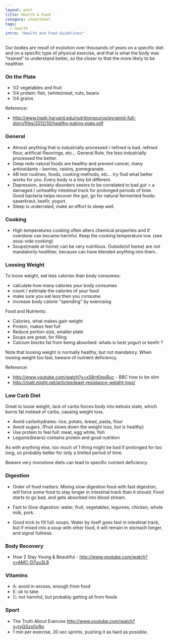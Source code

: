 ```yaml
---
layout: post
title: Health & Food
category: cheatsheet
tags:
  - health
intro: "Health and Food Guidelines"
---
```


Our bodies are result of evolution over thousands of years on a specific diet and on a specific type of physical exercise, and that is what the body was "trained" to understand better, so the closer to that the more likely to be healthier.

### On the Plate

- 1/2 vegetables and fruit
- 1/4 protein: fish, (white)meat, nuts, beans
- 1/4 grains

Reference:

- http://www.hsph.harvard.edu/nutritionsource/pyramid-full-story/files/2012/10/healthy-eating-plate.pdf

### General 

 - Almost anything that is industrially processed / refined is bad, refined flour, artificial flavorings, etc... General Rule, the less industrially processed the better.
 - Deep reds natural foods are healthy and prevent cancer, many antioxidants - berries, raisins, pomegranate.
 - AB test routines, foods, cooking methods, etc... try find what better works for you. Every body is a tiny bit different.
 - Depression, anxiety disorders seems to be correlated to bad gut = a damaged / unhealthy intestinal track for prolonged periods of time. Good bacteria helps recover the gut, go for natural fermented foods: sauerkraut, keefir, yogurt.
 - Sleep is underrated, make an effort to sleep well.

### Cooking

- High temperatures cooking often alters chemical properties and if overdone can became harmful. Keep the cooking temperature low. (see sous-vide cooking)
- Soups(made at home) can be very nutritious. Outside(of home) are not mandatorily healthier, because can have blended anything into them..

### Loosing Weight

To loose weight, eat less calories than body consumes:

- calculate how many calories your body consumes
- count / estimate the calories of your food
- make sure you eat less then you consume
- increase body calorie "spending" by exercising

Food and Nutrients:

- Calories, what makes gain weight
- Protein, makes feel full
- Reduce portion size, smaller plate
- Soups are great, for filling
- Calcium blocks fat from being absorbed: whats is best yogurt or keefir ?

Note that loosing weight is normally healthy, but not mandatory. When loosing weight too fast, beware of nutrient deficiency.

Reference:

- http://www.youtube.com/watch?v=xS8nt0qoRuc - BBC how to be slim
- http://matt.might.net/articles/least-resistance-weight-loss/

### Low Carb Diet

Great to loose weight, lack of carbs forces body into ketosis state, which burns fat instead of carbs, causing weight loss.

- Avoid carbohydrates: rice, potato, bread, pasta, flour
- Avoid sugars. (Fruit slows down the weight loss, but is healthy)
- Use protein to feel full: meat, egg white, fish
- Legume(beans) contains protein and good nutrition

As with anything else, too much of 1 thing might be bad if prolonged for too long, so probably better for only a limited period of time. 

Beware very monotone diets can lead to specific nutrient deficiency.

### Digestion

- Order of food matters. Mixing slow digestion food with fast digestion, will force some food to stay longer in intestinal track than it should. Food starts to go bad, and gets absorbed into blood stream.

- Fast to Slow digestion: water, fruit, vegetables, legumes, chicken, whole milk, pork.

- Good trick to fill full: soups. Water by itself goes fast in intestinal track, but if mixed into a soup with other food, it will remain in stomach longer, and signal fullness.

### Body Recovery

 - How 2 Stay Young & Beautiful - http://www.youtube.com/watch?v=AMC-D7uu3L8

### Vitamins

 - A: avoid in excess, enough from food
 - E: ok to take
 - C: not harmful, but probably getting all from foods

### Sport

- The Truth About Exercise http://www.youtube.com/watch?v=tyQSzx0ofto
- 1 min per exercise, 20 sec sprints, pushing it as hard as possible.
